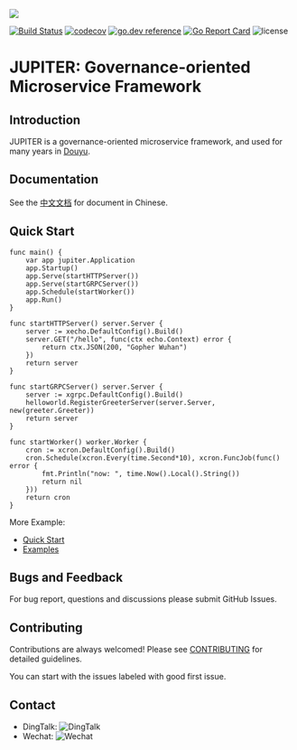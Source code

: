 ![](doc/logo.png)

[![Build Status](https://travis-ci.org/douyu/jupiter.svg?branch=master)](https://travis-ci.org/douyu/jupiter)
[![codecov](https://codecov.io/gh/douyu/jupiter/branch/master/graph/badge.svg)](https://codecov.io/gh/douyu/jupiter)
[![go.dev reference](https://img.shields.io/badge/go.dev-reference-007d9c?logo=go&logoColor=white&style=flat-square)](https://pkg.go.dev/github.com/douyu/jupiter?tab=doc)
[![Go Report Card](https://goreportcard.com/badge/github.com/douyu/jupiter)](https://goreportcard.com/report/github.com/douyu/jupiter)
![license](https://img.shields.io/badge/license-Apache--2.0-green.svg)

# JUPITER: Governance-oriented Microservice Framework

## Introduction

JUPITER is a governance-oriented microservice framework, and used for many years in [Douyu](https://www.douyu.com).

## Documentation

See the [中文文档](http://jupiter.douyu.com/) for document in Chinese.


## Quick Start

```golang
func main() {
	var app jupiter.Application
	app.Startup()
	app.Serve(startHTTPServer())
	app.Serve(startGRPCServer())
	app.Schedule(startWorker())
	app.Run()
}

func startHTTPServer() server.Server {
	server := xecho.DefaultConfig().Build()
	server.GET("/hello", func(ctx echo.Context) error {
		return ctx.JSON(200, "Gopher Wuhan")
	})
	return server
}

func startGRPCServer() server.Server {
	server := xgrpc.DefaultConfig().Build()
	helloworld.RegisterGreeterServer(server.Server, new(greeter.Greeter))
	return server
}

func startWorker() worker.Worker {
	cron := xcron.DefaultConfig().Build()
	cron.Schedule(xcron.Every(time.Second*10), xcron.FuncJob(func() error {
		fmt.Println("now: ", time.Now().Local().String())
		return nil
	}))
	return cron
}
```

More Example:   
- [Quick Start](doc/wiki-cn/quickstart.md)  
- [Examples](http://jupiter.douyu.com/jupiter/1.2example.html)

## Bugs and Feedback

For bug report, questions and discussions please submit GitHub Issues.

## Contributing

Contributions are always welcomed! Please see [CONTRIBUTING](CONTRIBUTING.md) for detailed guidelines.

You can start with the issues labeled with good first issue.

## Contact

- DingTalk: 
    ![DingTalk](doc/dingtalk.png)
- Wechat:
    ![Wechat](doc/wechat.png)
